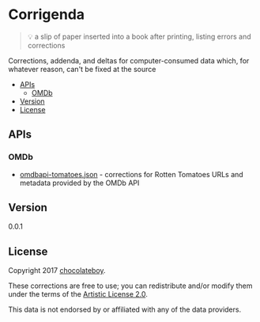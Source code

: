 # Corrigenda

> :bulb: a slip of paper inserted into a book after printing, listing errors and corrections

Corrections, addenda, and deltas for computer-consumed data which, for whatever reason, can't be fixed at the source

- [APIs](#apis)
  - [OMDb](#omdb)
- [Version](#version)
- [License](#license)

## APIs

### OMDb

* [omdbapi-tomatoes.json](omdb/omdb-tomatoes.json) - corrections for Rotten Tomatoes URLs and metadata
provided by the OMDb API

## Version

0.0.1

## License

Copyright 2017 [chocolateboy](mailto:chocolate@cpan.org).

These corrections are free to use; you can redistribute and/or modify them under the terms of the
[Artistic License 2.0](http://www.opensource.org/licenses/artistic-license-2.0.php).

This data is not endorsed by or affiliated with any of the data providers.
